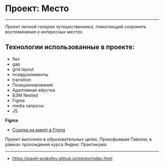 # Проект: Место
***
_Проект личной галереи путешественника, помогающий сохранить воспоминания о интересных местах._

## __Технологии использованные в проекте:__

* flex
* gap
* grid layout
* псевдоэлементы
* transition
* Позиционирование
* Адаптивная вёрстка
* БЭМ Nested
* Figma
* media запросы
* JS

**Figma**

* [Ссылка на макет в Figma](https://www.figma.com/file/2cn9N9jSkmxD84oJik7xL7/JavaScript.-Sprint-4?node-id=0%3A1)


Проект выполнен в образовательных целях, Прокофьевым Павлом,
в рамках прохождения курса Яндекс Практикума.

***

* https://pavel-prokofev.github.io/mesto/index.html


